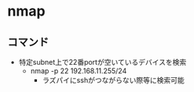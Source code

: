 # nmap

## コマンド

* 特定subnet上で22番portが空いているデバイスを検索
  * nmap -p 22 192.168.11.255/24
    * ラズパイにsshがつながらない際等に検索可能
